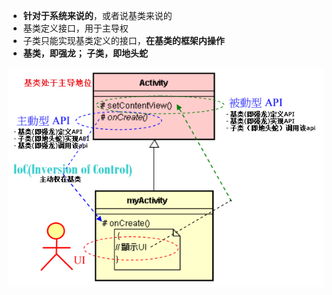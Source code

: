 - **针对于系统来说的**，或者说基类来说的
- 基类定义接口，用于主导权
- 子类只能实现基类定义的接口，**在基类的框架内操作**
- **基类，即强龙； 子类，即地头蛇**

![](../photo/Pasted%20image%2020230602180556.png)